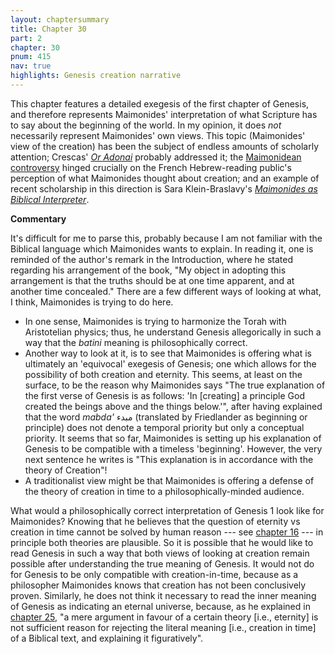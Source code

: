 ```yaml
---
layout: chaptersummary
title: Chapter 30
part: 2
chapter: 30
pnum: 415
nav: true
highlights: Genesis creation narrative
---
```


This chapter features a detailed exegesis of the first chapter of Genesis, and therefore represents Maimonides' interpretation of what Scripture has to say about the beginning of the world. In my opinion, it does _not_ necessarily represent Maimonides' own views. This topic (Maimonides' view of the creation) has been the subject of endless amounts of scholarly attention; Crescas' [_Or Adonai_](https://en.wikipedia.org/wiki/Or_Adonai) probably addressed it; the [Maimonidean controversy](https://en.wikipedia.org/wiki/Maimonidean_Controversy) hinged crucially on the French Hebrew-reading public's perception of what Maimonides thought about creation; and an example of recent scholarship in this direction is Sara Klein-Braslavy's [_Maimonides as Biblical Interpreter_](https://www.academicstudiespress.com/emunot/maimonides-as-biblical-interpreter).

**Commentary**

It's difficult for me to parse this, probably because I am not familiar with the Biblical language which Maimonides wants to explain. In reading it, one is reminded of the author's remark in the Introduction, where he stated regarding his arrangement of the book, "My object in adopting this arrangement is that the truths should be at one time apparent, and at another time concealed." There are a few different ways of looking at what, I think, Maimonides is trying to do here.
- In one sense, Maimonides is trying to harmonize the Torah with Aristotelian physics; thus, he understand Genesis allegorically in such a way that the _batini_ meaning is philosophically correct.
- Another way to look at it, is to see that Maimonides is offering what is ultimately an 'equivocal' exegesis of Genesis; one which allows for the possibility of both creation and eternity. This seems, at least on the surface, to be the reason why Maimonides says "The true explanation of the first verse of Genesis is as follows: 'In [creating] a principle God created the beings above and the things below.'", after having explained that the word _mabda'_ مبدء (translated by Friedlander as beginning or principle) does not denote a temporal priority but only a conceptual priority. It seems that so far, Maimonides is setting up his explanation of Genesis to be compatible with a timeless 'beginning'. However, the very next sentence he writes is "This explanation is in accordance with the theory of Creation"!
- A traditionalist view might be that Maimonides is offering a defense of the theory of creation in time to a philosophically-minded audience.

What would a philosophically correct interpretation of Genesis 1 look like for Maimonides? Knowing that he believes that the question of eternity vs creation in time cannot be solved by human reason --- see [chapter 16](https://emadmasroor.github.io/Guide-Perplexed/summaries/II/ch16/) --- in principle both theories are plausible. So it is possible that he would like to read Genesis in such a way that both views of looking at creation remain possible after understanding the true meaning of Genesis. It would not do for Genesis to be only compatible with creation-in-time, because as a philosopher Maimonides knows that creation has not been conclusively proven. Similarly, he does not think it necessary to read the inner meaning of Genesis as indicating an eternal universe, because, as he explained in [chapter 25](https://emadmasroor.github.io/Guide-Perplexed/summaries/II/ch25/), "a mere argument in favour of a certain theory [i.e., eternity] is not sufficient reason for rejecting the literal meaning [i.e., creation in time] of a Biblical text, and explaining it figuratively".
